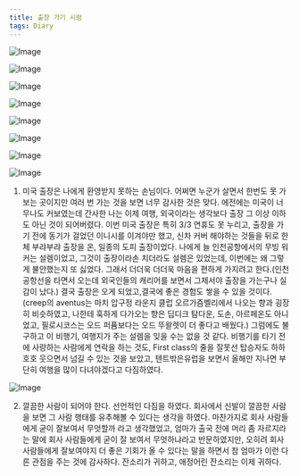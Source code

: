 ```yaml
---
title: 출장 가기 시렁
tags: Diary
---
```


![Image](https://github.com/user-attachments/assets/c24a53d2-f761-464f-a498-ebf5b5ea9a70)

![Image](https://github.com/user-attachments/assets/229cb560-9672-4ed0-93be-2498028a5569)

![Image](https://github.com/user-attachments/assets/e47ba71e-4241-4b6c-abcc-499967bd995b)

![Image](https://github.com/user-attachments/assets/f4e65349-73fb-494c-a295-df7caeb660dd)

![Image](https://github.com/user-attachments/assets/30513d29-608b-4e8f-991b-7ab470b1945c)

![Image](https://github.com/user-attachments/assets/d41b014e-efee-4f4a-a10e-b00b97101943)

![Image](https://github.com/user-attachments/assets/a0fa7a94-700f-4783-a11d-bebb1d0e39be)

![Image](https://github.com/user-attachments/assets/)

  1. 미국 출장은 나에게 환영받지 못하는 손님이다. 어쩌면 누군가 살면서 한번도 못 가보는 곳이지만 여러 번 가는 것을 보면 너무 감사한 것은 맞다. 에전에는 미국이 너무나도 커보였는데 간사한 나는 이제 여행, 외국이라는 생각보다 출장 그 이상 이하도 아닌 것이 되어버렸다. 이번 미국 출장은 특히 3/3 연휴도 못 누리고, 출장을 가기 전에 동기가 걸었던 이니시를 이겨야만 했고, 신차 커버 해야하는 것들을 뒤로 한체 부랴부랴 출장을 온, 일종의 도피 출장이었다. 나에게 늘 인천공항에서의 무빙 워커는 설렘이었고, 그것이 출장이라손 치더라도 설렘은 있었는데, 이번에는 왜 그렇게 불안했는지 또 싫었다. 그래서 더더욱 더더욱 마음을 편하게 가지려고 한다.(인천공항선을 타면서 오는데 외국인들의 캐리어를 보면서 그제서야 출장을 가는구나 실감이 났다.) 결국 출장은 오게 되었고,결국에 좋은 경험도 쌓을 수 있을 것이다.(creep의 aventus는 마치 압구정 라운지 클럽 오르가즘벨리에서 나오는 향과 굉장히 비슷하였고, 나한테 훅하게 다가오는 향은 딥디크 탐다운, 도손, 아르페온도 아니었고, 필로시코스는 오드 퍼퓸보다는 오드 뚜왈렛이 더 좋다고 배웠다.) 그럼에도 불구하고 이 비행기, 여행지가 주는 설렘을 잊을 수는 없을 것 같다. 비행기를 타기 전에 사랑하는 사람에게 연락을 하는 것도, First class의 줄을 잘못선 탑승자도 하하호호 웃으면서 넘길 수 있는 것을 보았고, 텐트밖은유럽을 보면서 올해만 지나면 부단히 여행을 많이 다녀야겠다고 다짐하였다.

![Image](https://github.com/user-attachments/assets/88c252ec-6868-4e8a-93d4-66853ad29a58)

  2. 깔끔한 사람이 되어야 한다. 선언적인 다짐을 하였다. 회사에서 신발이 깔끔한 사람을 보면 그 사람 행태를 유추해볼 수 있다는 생각을 하였다. 마찬가지로 회사 사람들에게 굳이 잘보여서 무엇할까 라고 생각했었고, 엄마가 출국 전에 머리 좀 자르지라는 말에 회사 사람들에게 굳이 잘 보여서 무엇하냐라고 반문하였지만, 오히려 회사 사람들에게 잘보여야지 더 좋은 기회가 올 수 있다는 말을 하면서 참 엄마가 이런 다른 관점을 주는 것에 감사하다. 잔소리가 귀하고, 애정어린 잔소리는 이제 귀하다.